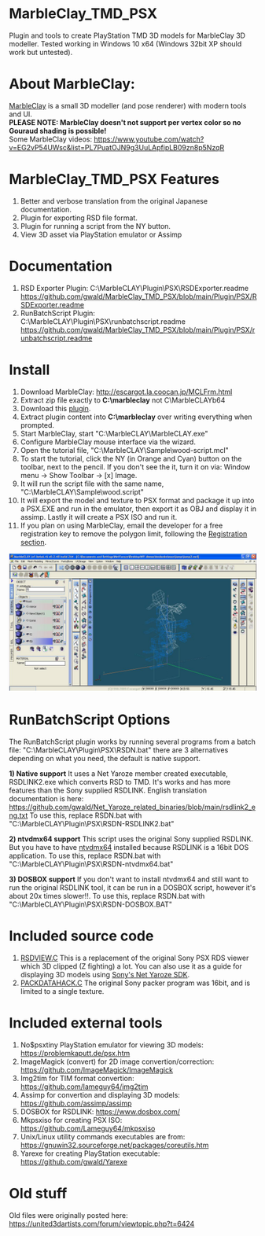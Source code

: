 # MarbleClay_TMD_PSX
Plugin and tools to create PlayStation TMD 3D models for MarbleClay 3D modeller.
Tested working in Windows 10 x64 (Windows 32bit XP should work but untested).

# About MarbleClay:
[MarbleClay](http://escargot.la.coocan.jp/MCLFrm.html) is a small 3D modeller (and pose renderer) with modern tools and UI. \
**PLEASE NOTE: MarbleClay doesn't not support per vertex color so no Gouraud shading is possible!** \
Some MarbleClay videos: https://www.youtube.com/watch?v=EG2vP54UWsc&list=PL7PuatOJN9g3UuLApfipLB09zn8p5NzqR

# MarbleClay_TMD_PSX Features
1. Better and verbose translation from the original Japanese documentation.
2. Plugin for exporting RSD file format.
3. Plugin for running a script from the NY button.
4. View 3D asset via PlayStation emulator or Assimp

# Documentation
1. RSD Exporter Plugin: C:\MarbleCLAY\Plugin\PSX\RSDExporter.readme  https://github.com/gwald/MarbleClay_TMD_PSX/blob/main/Plugin/PSX/RSDExporter.readme
2. RunBatchScript Plugin: C:\MarbleCLAY\Plugin\PSX\runbatchscript.readme https://github.com/gwald/MarbleClay_TMD_PSX/blob/main/Plugin/PSX/runbatchscript.readme

# Install
1. Download MarbleClay: http://escargot.la.coocan.jp/MCLFrm.html
2. Extract zip file exactly to **C:\marbleclay** not C\MarbleCLAYb64
3. Download this [plugin](https://github.com/gwald/MarbleClay_TMD_PSX).
4. Extract plugin content into **C:\marbleclay** over writing everything when prompted.
5. Start MarbleClay, start "C:\MarbleCLAY\MarbleCLAY.exe"
6. Configure MarbleClay mouse interface via the wizard.
7. Open the tutorial file, "C:\MarbleCLAY\Sample\wood-script.mcl"
8. To start the tutorial, click the NY (in Orange and Cyan) button on the toolbar, next to the pencil. If you don't see the it, turn it on via: Window menu -> Show Toolbar -> [x] Image.
9. It will run the script file with the same name, "C:\MarbleCLAY\Sample\wood.script"
10. It will export the model and texture to PSX format and package it up into a PSX.EXE and run in the emulator, then export it as OBJ and display it in assimp. Lastly it will create a PSX ISO and run it.
11. If you plan on using MarbleClay, email the developer for a free registration key to remove the polygon limit, following the [Registration section](http://escargot.la.coocan.jp/MCLFrm.html).

![](https://github.com/gwald/MarbleClay_TMD_PSX/blob/main/HelpImg/eng_extra/multi_pos.jpg?raw=true)


# RunBatchScript Options
The RunBatchScript plugin works by running several programs from a batch file: "C:\MarbleCLAY\Plugin\PSX\RSDN.bat" there are 3 alternatives depending on what you need, the default is native support.

**1) Native support**
It uses a Net Yaroze member created executable, RSDLINK2.exe which converts RSD to TMD. It's works and has more features than the Sony supplied RSDLINK.
English translation documentation is here: https://github.com/gwald/Net_Yaroze_related_binaries/blob/main/rsdlink2_eng.txt
To use this, replace RSDN.bat with "C:\MarbleCLAY\Plugin\PSX\RSDN-RSDLINK2.bat"


**2) ntvdmx64 support**
This script uses the original Sony supplied RSDLINK.
But you have to have [ntvdmx64](https://mendelson.org/ntvdmx64.html) installed because RSDLINK is a 16bit DOS application.
To use this, replace RSDN.bat with "C:\MarbleCLAY\Plugin\PSX\RSDN-ntvdmx64.bat"


**3) DOSBOX support**
If you don't want to install ntvdmx64 and still want to run the original RSDLINK tool, it can be run in a DOSBOX script, however it's about 20x times slower!!.
To use this, replace RSDN.bat with "C:\MarbleCLAY\Plugin\PSX\RSDN-DOSBOX.BAT"



# Included source code
1. [RSDVIEW.C](https://github.com/gwald/MarbleClay_TMD_PSX/blob/main/Plugin/PSX/RSDVIEW.C) This is a replacement of the original Sony PSX RDS viewer which 3D clipped (Z fighting) a lot. You can also use it as a guide for displaying 3D models using [Sony's Net Yaroze SDK](http://netyaroze.com/Development/Toolchain).
2. [PACKDATAHACK.C](https://github.com/gwald/MarbleClay_TMD_PSX/blob/main/Plugin/PSX/packdatahack.c) The original Sony packer program was 16bit, and is limited to a single texture.

# Included external tools
1. No$psxtiny PlayStation emulator for viewing 3D models: https://problemkaputt.de/psx.htm
2. ImageMagick (convert) for 2D image convertion/correction: https://github.com/ImageMagick/ImageMagick
3. Img2tim for TIM format convertion: https://github.com/lameguy64/img2tim
4. Assimp for convertion and displaying 3D models: https://github.com/assimp/assimp
5. DOSBOX for RSDLINK: https://www.dosbox.com/
6. Mkpsxiso for creating PSX ISO: https://github.com/Lameguy64/mkpsxiso
7. Unix/Linux utility commands executables are from: https://gnuwin32.sourceforge.net/packages/coreutils.htm
8. Yarexe for creating PlayStation executable: https://github.com/gwald/Yarexe


# Old stuff
Old files were originally posted here: https://united3dartists.com/forum/viewtopic.php?t=6424
